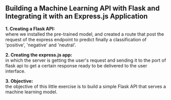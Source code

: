 ﻿## Building a Machine Learning API with Flask and Integrating it with an Express.js Application

**1. Creating a Flask API:**  
where we installed the pre-trained model, and created a route that post the request of the express endpoint to predict finally a classification of 'positive', 'negative' and 'neutral'.  

**2. Creating the express.js app:**  
in which the server is getting the user's request and sending it to the port of flask api to get a certain response ready to be delivered to the user interface.  

**3. Objective:**  
the objective of this little exercise is to build a simple Flask API that serves a machine learning model.
